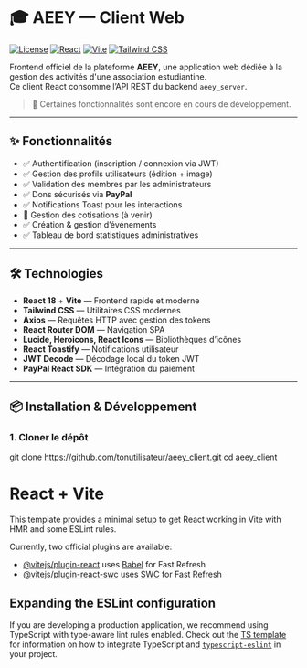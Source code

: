 # 🎓 AEEY — Client Web

[![License](https://img.shields.io/badge/license-ISC-blue.svg)](LICENSE)
[![React](https://img.shields.io/badge/react-18.2.0-61DAFB?logo=react)](https://reactjs.org)
[![Vite](https://img.shields.io/badge/vite-5.1.6-646CFF?logo=vite)](https://vitejs.dev)
[![Tailwind CSS](https://img.shields.io/badge/tailwind-3.4.1-06B6D4?logo=tailwindcss)](https://tailwindcss.com)

Frontend officiel de la plateforme **AEEY**, une application web dédiée à la gestion des activités d'une association estudiantine.  
Ce client React consomme l’API REST du backend `aeey_server`.

> 🚧 Certaines fonctionnalités sont encore en cours de développement.

---

## ✨ Fonctionnalités

- ✅ Authentification (inscription / connexion via JWT)
- ✅ Gestion des profils utilisateurs (édition + image)
- ✅ Validation des membres par les administrateurs
- ✅ Dons sécurisés via **PayPal**
- ✅ Notifications Toast pour les interactions
- 🚧 Gestion des cotisations (à venir)
- ✅  Création & gestion d’événements
- ✅  Tableau de bord statistiques administratives

---

## 🛠️ Technologies

- **React 18** + **Vite** — Frontend rapide et moderne
- **Tailwind CSS** — Utilitaires CSS modernes
- **Axios** — Requêtes HTTP avec gestion des tokens
- **React Router DOM** — Navigation SPA
- **Lucide, Heroicons, React Icons** — Bibliothèques d’icônes
- **React Toastify** — Notifications utilisateur
- **JWT Decode** — Décodage local du token JWT
- **PayPal React SDK** — Intégration du paiement

---

## 📦 Installation & Développement

### 1. Cloner le dépôt

git clone https://github.com/tonutilisateur/aeey_client.git
cd aeey_client


# React + Vite

This template provides a minimal setup to get React working in Vite with HMR and some ESLint rules.

Currently, two official plugins are available:

- [@vitejs/plugin-react](https://github.com/vitejs/vite-plugin-react/blob/main/packages/plugin-react) uses [Babel](https://babeljs.io/) for Fast Refresh
- [@vitejs/plugin-react-swc](https://github.com/vitejs/vite-plugin-react/blob/main/packages/plugin-react-swc) uses [SWC](https://swc.rs/) for Fast Refresh

## Expanding the ESLint configuration

If you are developing a production application, we recommend using TypeScript with type-aware lint rules enabled. Check out the [TS template](https://github.com/vitejs/vite/tree/main/packages/create-vite/template-react-ts) for information on how to integrate TypeScript and [`typescript-eslint`](https://typescript-eslint.io) in your project.
